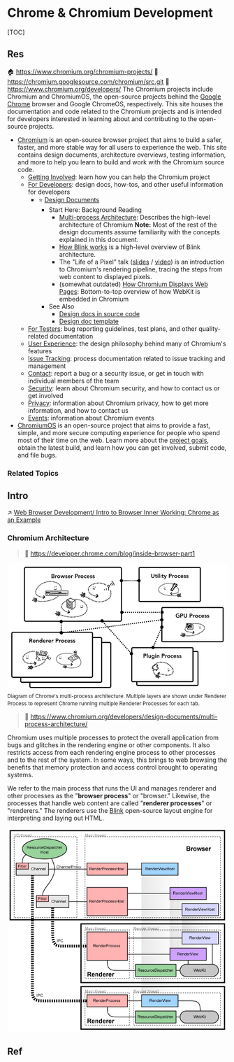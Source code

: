 # Chrome & Chromium Development

[TOC]



## Res
🏠 https://www.chromium.org/chromium-projects/
🚧 https://chromium.googlesource.com/chromium/src.git
📂 https://www.chromium.org/developers/
The Chromium projects include Chromium and ChromiumOS, the open-source projects behind the [Google Chrome](https://www.google.com/chrome) browser and Google ChromeOS, respectively. This site houses the documentation and code related to the Chromium projects and is intended for developers interested in learning about and contributing to the open-source projects.
- [Chromium](https://www.chromium.org/Home) is an open-source browser project that aims to build a safer, faster, and more stable way for all users to experience the web. This site contains design documents, architecture overviews, testing information, and more to help you learn to build and work with the Chromium source code.
	- [Getting Involved](https://www.chromium.org/getting-involved): learn how you can help the Chromium project
	- [For Developers](https://www.chromium.org/developers): design docs, how-tos, and other useful information for developers
		- ⭐ [Design Documents](https://www.chromium.org/developers/design-documents/)
			- Start Here: Background Reading
				- [Multi-process Architecture](https://www.chromium.org/developers/design-documents/multi-process-architecture): Describes the high-level architecture of Chromium **Note:** Most of the rest of the design documents assume familiarity with the concepts explained in this document.
				- [How Blink works](https://docs.google.com/document/d/1aitSOucL0VHZa9Z2vbRJSyAIsAz24kX8LFByQ5xQnUg) is a high-level overview of Blink architecture.
				- The "Life of a Pixel" talk ([slides](http://bit.ly/lifeofapixel) / [video](http://bit.ly/loap-2020-video)) is an introduction to Chromium's rendering pipeline, tracing the steps from web content to displayed pixels.
				- (somewhat outdated) [How Chromium Displays Web Pages](https://www.chromium.org/developers/design-documents/displaying-a-web-page-in-chrome): Bottom-to-top overview of how WebKit is embedded in Chromium
			- See Also
				- [Design docs in source code](https://chromium.googlesource.com/chromium/src/+/HEAD/docs/README.md)
				- [Design doc template](https://docs.google.com/document/d/14YBYKgk-uSfjfwpKFlp_omgUq5hwMVazy_M965s_1KA/edit)
	- [For Testers](https://www.chromium.org/for-testers): bug reporting guidelines, test plans, and other quality-related documentation
	- [User Experience](https://www.chromium.org/user-experience): the design philosophy behind many of Chromium's features
	- [Issue Tracking](https://www.chromium.org/issue-tracking): process documentation related to issue tracking and management
	- [Contact](https://www.chromium.org/contact): report a bug or a security issue, or get in touch with individual members of the team
	- [Security](https://www.chromium.org/Home/chromium-security): learn about Chromium security, and how to contact us or get involved
	- [Privacy](https://www.chromium.org/Home/chromium-privacy): information about Chromium privacy, how to get more information, and how to contact us
	- [Events](https://www.chromium.org/events): information about Chromium events
- [ChromiumOS](https://www.chromium.org/chromium-os) is an open-source project that aims to provide a fast, simple, and more secure computing experience for people who spend most of their time on the web. Learn more about the [project goals](https://googleblog.blogspot.com/2009/11/releasing-chromium-os-open-source.html), obtain the latest build, and learn how you can get involved, submit code, and file bugs.


### Related Topics



## Intro
↗ [Web Browser Development/ Intro to Browser Inner Working: Chrome as an Example](../Web%20Browser%20Development.md)


### Chromium Architecture
> 🔗 https://developer.chrome.com/blog/inside-browser-part1

![](../../../../../../Assets/Pics/Pasted%20image%2020250319172527.png)
<small>Diagram of Chrome's multi-process architecture. Multiple layers are shown under Renderer Process to represent Chrome running multiple Renderer Processes for each tab.</small>

> 🔗 https://www.chromium.org/developers/design-documents/multi-process-architecture/

Chromium uses multiple processes to protect the overall application from bugs and glitches in the rendering engine or other components. It also restricts access from each rendering engine process to other processes and to the rest of the system. In some ways, this brings to web browsing the benefits that memory protection and access control brought to operating systems.

We refer to the main process that runs the UI and manages renderer and other processes as the "**browser process**" or "browser." Likewise, the processes that handle web content are called "**renderer processes**" or "renderers." The renderers use the [Blink](https://www.chromium.org/blink) open-source layout engine for interpreting and laying out HTML.

![](../../../../../../Assets/Pics/Pasted%20image%2020250319203305.png)



## Ref
